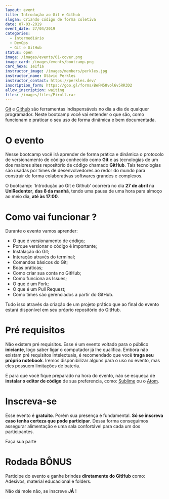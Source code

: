 ```yaml
---
layout: event
title: Introdução ao Git e Github
slogan: Criando código de forma coletiva
date: 07-03-2019
event_date: 27/04/2019 
categories:
  - Intermediário
  - DevOps
  - Git e GitHub
status: open
image: /images/events/01-cover.png
image_card: /images/events/bootcamp.png
card_hexa: 1e1f1a
instructor_image: /images/members/perkles.jpg
instructor_name: Otávio Perkles
instructor_contact: https://perkles.dev/
inscription_form: https://goo.gl/forms/BeFM58vol6v5RR3D2
allow_inscription: waiting
files: /images/files/Piroll.rar
---
```


[Git](https://git-scm.com/) e [Github](https://github.com/) são ferramentas indispensáveis no dia a dia de qualquer programador. Neste bootcamp você vai entender o que são, como funcionam e praticar o seu uso de forma dinâmica e bem documentada.

# O evento

Nesse bootcamp você irá aprender de forma prática e dinâmica o protocolo de versionamento de código conhecido como **Git** e as tecnologias de um dos maiores sites repositório de código chamado **GitHub**.
Tais tecnologias são usadas por times de desenvolvedores ao redor do mundo para construir de forma colaborativas softwares grandes e complexos.

O bootcamp: 'Introdução ao Git e Github' ocorrerá no dia **27 de abril** na **UniRedentor**, **das 8 da manhã**, tendo uma pausa de uma hora para almoço ao meio dia, **até às 17:00**.

# Como vai funcionar ?

Durante o evento vamos aprender:
 - O que é versionamento de código;
 - Porque versionar o código é importante;
 - Instalação do Git;
 - Interação através do terminal;
 - Comandos básicos do Git;
 - Boas práticas;
 - Como criar sua conta no GitHub;
 - Como funciona as Issues;
 - O que é um Fork;
 - O que é um Pull Request;
 - Como times são gerenciados a partir do GitHub.

Tudo isso através da criação de um projeto prático que ao final do evento estará disponível em seu próprio repositório do GitHub.

# Pré requisitos

Não existem pré requisitos. Esse é um evento voltado para o público **iniciante**, logo saber ligar o computador já lhe qualifica.
Embora não existam pré requisitos intelectuais, é recomendado que você **traga seu próprio notebook**. Iremos disponibilizar alguns para o uso no evento, mas eles possuem limitações de bateria.

E para que você fique preparado na hora do evento, não se esqueça de **instalar o editor de código** de sua preferencia, como: [Sublime](https://www.sublimetext.com/3) ou o [Atom](https://atom.io/).


# Inscreva-se

Esse evento é **gratuito**. Porém sua presença é fundamental. **Só se inscreva caso tenha certeza que pode participar**. Dessa forma conseguimos assegurar alimentação e uma sala confortável para cada um dos participantes.

Faça sua parte

# Rodada BÔNUS

Participe do evento e ganhe brindes **diretamente do GitHub** como: Adesivos, material educacional e folders.


Não dá mole não, se inscreve **JÁ** !
